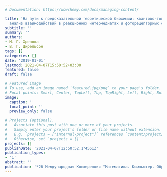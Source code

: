 ```yaml
---
# Documentation: https://wowchemy.com/docs/managing-content/

title: 'На пути к предсказательной теоретической биохимии: квантово-топологический
  анализ взаимодействий в реакционных интермедиатах и фоторецепторных системах'
subtitle: ''
summary: ''
authors:
- М. Г. Хренова
- В. Г. Цирельсон
tags: []
categories: []
date: '2019-01-01'
lastmod: 2021-04-07T15:50:52+03:00
featured: false
draft: false

# Featured image
# To use, add an image named `featured.jpg/png` to your page's folder.
# Focal points: Smart, Center, TopLeft, Top, TopRight, Left, Right, BottomLeft, Bottom, BottomRight.
image:
  caption: ''
  focal_point: ''
  preview_only: false

# Projects (optional).
#   Associate this post with one or more of your projects.
#   Simply enter your project's folder or file name without extension.
#   E.g. `projects = ["internal-project"]` references `content/project/deep-learning/index.md`.
#   Otherwise, set `projects = []`.
projects: []
publishDate: '2021-04-07T12:50:52.174561Z'
publication_types:
- '1'
abstract: ''
publication: '*26 Международная Конференция "Математика. Компьютер. Образование."*'
---
```

